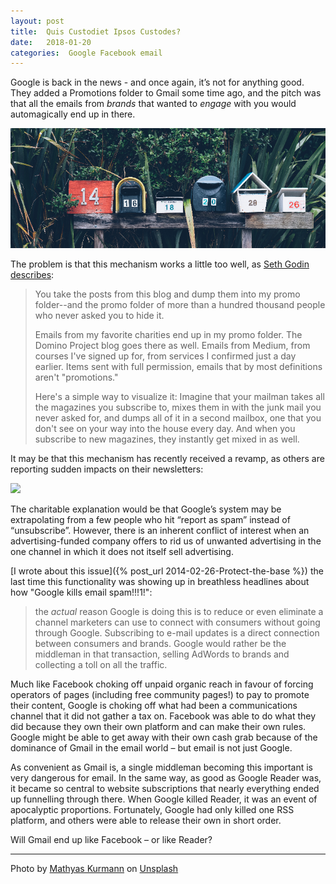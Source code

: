 ```yaml
---
layout: post
title:  Quis Custodiet Ipsos Custodes? 
date:   2018-01-20 
categories:  Google Facebook email 
---
```


Google is back in the news - and once again, it’s not for anything good. They added a Promotions folder to Gmail some time ago, and the pitch was that all the emails from *brands* that wanted to *engage* with you would automagically end up in there.

![](/images/IMG_0014.PNG)

The problem is that this mechanism works a little too well, as [Seth Godin describes](http://sethgodin.typepad.com/seths_blog/2018/01/an-open-note-to-Google.html "Please don't kill the blogs"):

> You take the posts from this blog and dump them into my promo folder--and the promo folder of more than a hundred thousand people who never asked you to hide it.
>
> Emails from my favorite charities end up in my promo folder. The Domino Project blog goes there as well. Emails from Medium, from courses I've signed up for, from services I confirmed just a day earlier. Items sent with full permission, emails that by most definitions aren't "promotions."
>
>Here's a simple way to visualize it: Imagine that your mailman takes all the magazines you subscribe to, mixes them in with the junk mail you never asked for, and dumps all of it in a second mailbox, one that you don't see on your way into the house every day. And when you subscribe to new magazines, they instantly get mixed in as well.

It may be that this mechanism has recently received a revamp, as others are reporting sudden impacts on their newsletters:

![](/images/tweet-954491473457639424.png) 

The charitable explanation would be that Google’s system may be extrapolating from a few people who hit “report as spam” instead of “unsubscribe”. However, there is an inherent conflict of interest when an advertising-funded company offers to rid us of unwanted advertising in the one channel in which it does not itself sell advertising.

[I wrote about this issue]({% post_url 2014-02-26-Protect-the-base %}) the last time this functionality was showing up in breathless headlines about how "Google kills email spam!!!1!":

> the *actual* reason Google is doing this is to reduce or even eliminate a channel marketers can use to connect with consumers without going through Google. Subscribing to e-mail updates is a direct connection between consumers and brands. Google would rather be the middleman in that transaction, selling AdWords to brands and collecting a toll on all the traffic.

Much like Facebook choking off unpaid organic reach in favour of forcing operators of pages (including free community pages!) to pay to promote their content, Google is choking off what had been a communications channel that it did not gather a tax on. Facebook was able to do what they did because they own their own platform and can make their own rules. Google might be able to get away with their own cash grab because of the dominance of Gmail in the email world – but email is not just Google.

As convenient as Gmail is, a single middleman becoming this important is very dangerous for email. In the same way, as good as Google Reader was, it became so central to website subscriptions that nearly everything ended up funnelling through there. When Google killed Reader, it was an event of apocalyptic proportions. Fortunately, Google had only killed one RSS platform, and others were able to release their own in short order.

Will Gmail end up like Facebook – or like Reader?

***

Photo by [Mathyas Kurmann](http://mathyaskurmann.tumblr.com) on [Unsplash](http://www.unsplash.com)